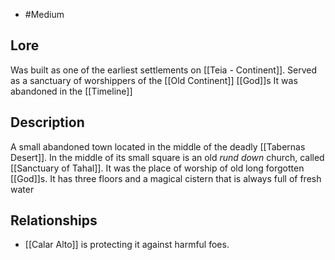 - #Medium
## Lore
Was built as one of the earliest settlements on [[Teia - Continent]]. Served as a sanctuary of worshippers of the [[Old Continent]] [[God]]s 
It was abandoned in the [[Timeline]] 
## Description
A small abandoned town located in the middle of the deadly [[Tabernas Desert]].
In the middle of its small square is an old *rund down* church, called [[Sanctuary of Tahal]]. It was the place of worship of old long forgotten [[God]]s. It has three floors and a magical cistern that is always full of fresh water
## Relationships
- [[Calar Alto]] is protecting it against harmful foes.